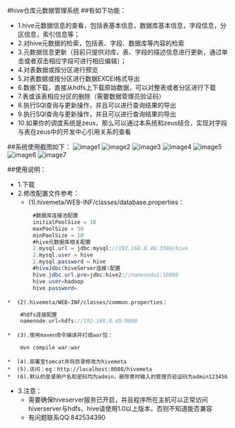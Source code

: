 #hive仓库元数据管理系统
##有如下功能：
*   1.hive元数据信息的查看，包括表基本信息，数据库基本信息，字段信息，分区信息，索引信息等；
*   2.对hive元数据的检索，包括表、字段、数据库等内容的检索
*   3.元数据信息更新（目前只提供对库、表、字段的描述信息进行更新，通过单击或者双击相应字段可进行相应编辑）；
*   4.对表数据或按分区进行预览
*   5.对表数据或按分区进行数据EXCEl格式导出
*   6.数据下载，直接从hdfs上下载原始数据，可以对整表或者分区进行下载
*   7.表或该表相应分区的删除（需要数据管理员验证码）
*   8.执行SQl查询与更新操作，并且可以进行查询结果的导出
*   9.执行SQl查询与更新操作，并且可以进行查询结果的导出
*   10.如果你的调度系统是zeus，那么可以通过本系统和zeus结合，实现对字段与表在zeus中的开发中心引用关系的查看

##系统使用截图如下：
![image1](https://github.com/cnfire/hiveMetaMgr/blob/master/src/main/webapp/doc/1.jpg)
![image2](https://github.com/cnfire/hiveMetaMgr/blob/master/src/main/webapp/doc/2.jpg)
![image3](https://github.com/cnfire/hiveMetaMgr/blob/master/src/main/webapp/doc/3.jpg)
![image4](https://github.com/cnfire/hiveMetaMgr/blob/master/src/main/webapp/doc/4.jpg)
![image5](https://github.com/cnfire/hiveMetaMgr/blob/master/src/main/webapp/doc/5.jpg)
![image6](https://github.com/cnfire/hiveMetaMgr/blob/master/src/main/webapp/doc/6.jpg)
![image7](https://github.com/cnfire/hiveMetaMgr/blob/master/src/main/webapp/doc/7.jpg)

##使用说明：
*   1.下载
*   2.修改配置文件参考：
    *  (1).hivemeta/WEB-INF/classes/database.properties：
```Java
        #数据库连接池配置
        initialPoolSize = 10
        maxPoolSize = 50
        minPoolSize = 10
        #hive元数据库相关配置
        2.mysql.url = jdbc:mysql://192.168.8.46:3306/hive
        2.mysql.user = hive
        2.mysql.password = hive
        #hiveJdbc(hiveServer连接)配置
        hive.jdbc.url.pre=jdbc:hive2://namenode1:10000
        hive.user=hadoop
        hive.password=
```

    *  (2).hivemeta/WEB-INF/classes/common.properties：
```Java
    #hdfs连接配置
    namenode.url=hdfs://192.168.8.45:9000
```

    *  (3).使用maven命令编译并打成war包：
```Java
    mvn compile war:war
```

    *  (4).部署至tomcat并将目录修改为hivemeta
    *  (5).访问：eg：http://localhost:8080/hivemeta
    *  (6).默认的登录用户名和密码均为admin，删除表时输入的管理员验证码为admin123456

*  3.注意：
    *  需要确保hiveserver服务已开启，并且程序所在主机可以正常访问hiverserver与hdfs、hive请使用1.0以上版本，否则不知道能否兼容
    *  有问题联系QQ:842534390

